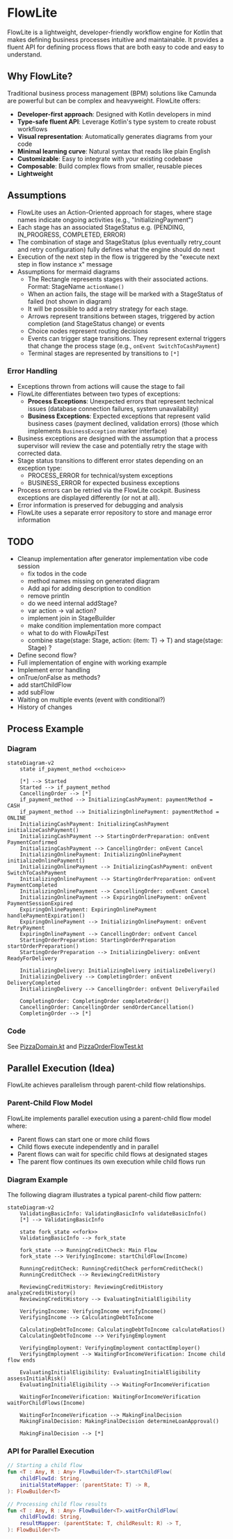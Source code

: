 # FlowLite

FlowLite is a lightweight, developer-friendly workflow engine for Kotlin that makes defining business processes intuitive and maintainable. It provides a fluent API for defining process flows that are both easy to code and easy to understand.

## Why FlowLite?

Traditional business process management (BPM) solutions like Camunda are powerful but can be complex and heavyweight. FlowLite offers:

- **Developer-first approach**: Designed with Kotlin developers in mind
- **Type-safe fluent API**: Leverage Kotlin's type system to create robust workflows
- **Visual representation**: Automatically generates diagrams from your code
- **Minimal learning curve**: Natural syntax that reads like plain English
- **Customizable**: Easy to integrate with your existing codebase
- **Composable**: Build complex flows from smaller, reusable pieces
- **Lightweight**

## Assumptions
* FlowLite uses an Action-Oriented approach for stages, where stage names indicate ongoing activities (e.g., "InitializingPayment")
* Each stage has an associated StageStatus e.g. (PENDING, IN_PROGRESS, COMPLETED, ERROR)
* The combination of stage and StageStatus (plus eventually retry_count and retry configuration) fully defines what the engine should do next
* Execution of the next step in the flow is triggered by the "execute next step in flow instance x" message
* Assumptions for mermaid diagrams
  * The Rectangle represents stages with their associated actions. Format: StageName `actionName()`
  * When an action fails, the stage will be marked with a StageStatus of failed (not shown in diagram)
  * It will be possible to add a retry strategy for each stage.
  * Arrows represent transitions between stages, triggered by action completion (and StageStatus change) or events
  * Choice nodes represent routing decisions
  * Events can trigger stage transitions. They represent external triggers that change the process stage (e.g., `onEvent SwitchToCashPayment`)
  * Terminal stages are represented by transitions to `[*]`

### Error Handling

* Exceptions thrown from actions will cause the stage to fail
* FlowLite differentiates between two types of exceptions:
  * **Process Exceptions**: Unexpected errors that represent technical issues (database connection failures, system unavailability)
  * **Business Exceptions**: Expected exceptions that represent valid business cases (payment declined, validation errors) (those which implements `BusinessException` marker interface)
* Business exceptions are designed with the assumption that a process supervisor will review the case and potentially retry the stage with corrected data.
* Stage status transitions to different error states depending on an exception type:
  * PROCESS_ERROR for technical/system exceptions
  * BUSINESS_ERROR for expected business exceptions
* Process errors can be retried via the FlowLite cockpit. Business exceptions are displayed differently (or not at all). 
* Error information is preserved for debugging and analysis
* FlowLite uses a separate error repository to store and manage error information

## TODO

* Cleanup implementation after generator implementation vibe code session
  * fix todos in the code
  * method names missing on generated diagram
  * Add api for adding description to condition
  * remove println
  * do we need internal addStage?
  * var action -> val action?
  * implement join in StageBuilder
  * make condition implementation more compact
  * what to do with FlowApiTest
  * combine stage(stage: Stage, action: (item: T) -> T) and stage(stage: Stage) ?
* Define second flow?
* Full implementation of engine with working example
* Implement error handling
* onTrue/onFalse as methods?
* add startChildFlow
* add subFlow
* Waiting on multiple events (event with conditional?)
* History of changes

## Process Example

### Diagram

```mermaid
stateDiagram-v2
    state if_payment_method <<choice>>
    
    [*] --> Started
    Started --> if_payment_method
    CancellingOrder --> [*]
    if_payment_method --> InitializingCashPayment: paymentMethod = CASH
    if_payment_method --> InitializingOnlinePayment: paymentMethod = ONLINE
    InitializingCashPayment: InitializingCashPayment initializeCashPayment()
    InitializingCashPayment --> StartingOrderPreparation: onEvent PaymentConfirmed
    InitializingCashPayment --> CancellingOrder: onEvent Cancel
    InitializingOnlinePayment: InitializingOnlinePayment initializeOnlinePayment()
    InitializingOnlinePayment --> InitializingCashPayment: onEvent SwitchToCashPayment
    InitializingOnlinePayment --> StartingOrderPreparation: onEvent PaymentCompleted
    InitializingOnlinePayment --> CancellingOrder: onEvent Cancel 
    InitializingOnlinePayment --> ExpiringOnlinePayment: onEvent PaymentSessionExpired
    ExpiringOnlinePayment: ExpiringOnlinePayment handlePaymentExpiration()
    ExpiringOnlinePayment --> InitializingOnlinePayment: onEvent RetryPayment
    ExpiringOnlinePayment --> CancellingOrder: onEvent Cancel
    StartingOrderPreparation: StartingOrderPreparation startOrderPreparation()
    StartingOrderPreparation --> InitializingDelivery: onEvent ReadyForDelivery
     
    InitializingDelivery: InitializingDelivery initializeDelivery()
    InitializingDelivery --> CompletingOrder: onEvent DeliveryCompleted
    InitializingDelivery --> CancellingOrder: onEvent DeliveryFailed
    
    CompletingOrder: CompletingOrder completeOrder()
    CancellingOrder: CancellingOrder sendOrderCancellation()
    CompletingOrder --> [*]
```

### Code

See [PizzaDomain.kt](test/PizzaDomain.kt) and [PizzaOrderFlowTest.kt](test/PizzaOrderFlowTest.kt)

## Parallel Execution (Idea)

FlowLite achieves parallelism through parent-child flow relationships.

### Parent-Child Flow Model

FlowLite implements parallel execution using a parent-child flow model where:

- Parent flows can start one or more child flows
- Child flows execute independently and in parallel
- Parent flows can wait for specific child flows at designated stages
- The parent flow continues its own execution while child flows run

### Diagram Example

The following diagram illustrates a typical parent-child flow pattern:

```mermaid
stateDiagram-v2
    ValidatingBasicInfo: ValidatingBasicInfo validateBasicInfo()
    [*] --> ValidatingBasicInfo
    
    state fork_state <<fork>>
    ValidatingBasicInfo --> fork_state
    
    fork_state --> RunningCreditCheck: Main Flow
    fork_state --> VerifyingIncome: startChildFlow(Income)
    
    RunningCreditCheck: RunningCreditCheck performCreditCheck()
    RunningCreditCheck --> ReviewingCreditHistory
    
    ReviewingCreditHistory: ReviewingCreditHistory analyzeCreditHistory()
    ReviewingCreditHistory --> EvaluatingInitialEligibility
    
    VerifyingIncome: VerifyingIncome verifyIncome()
    VerifyingIncome --> CalculatingDebtToIncome
    
    CalculatingDebtToIncome: CalculatingDebtToIncome calculateRatios()
    CalculatingDebtToIncome --> VerifyingEmployment
    
    VerifyingEmployment: VerifyingEmployment contactEmployer()
    VerifyingEmployment --> WaitingForIncomeVerification: Income child flow ends
    
    EvaluatingInitialEligibility: EvaluatingInitialEligibility assessInitialRisk()
    EvaluatingInitialEligibility --> WaitingForIncomeVerification
    
    WaitingForIncomeVerification: WaitingForIncomeVerification waitForChildFlows(Income)
    
    WaitingForIncomeVerification --> MakingFinalDecision
    MakingFinalDecision: MakingFinalDecision determineLoanApproval()
    
    MakingFinalDecision --> [*]
```

### API for Parallel Execution

```kotlin
// Starting a child flow
fun <T : Any, R : Any> FlowBuilder<T>.startChildFlow(
    childFlowId: String,
    initialStateMapper: (parentState: T) -> R,
): FlowBuilder<T>

// Processing child flow results
fun <T : Any, R : Any> FlowBuilder<T>.waitForChildFlow(
    childFlowId: String,
    resultMapper: (parentState: T, childResult: R) -> T,
): FlowBuilder<T>
```
